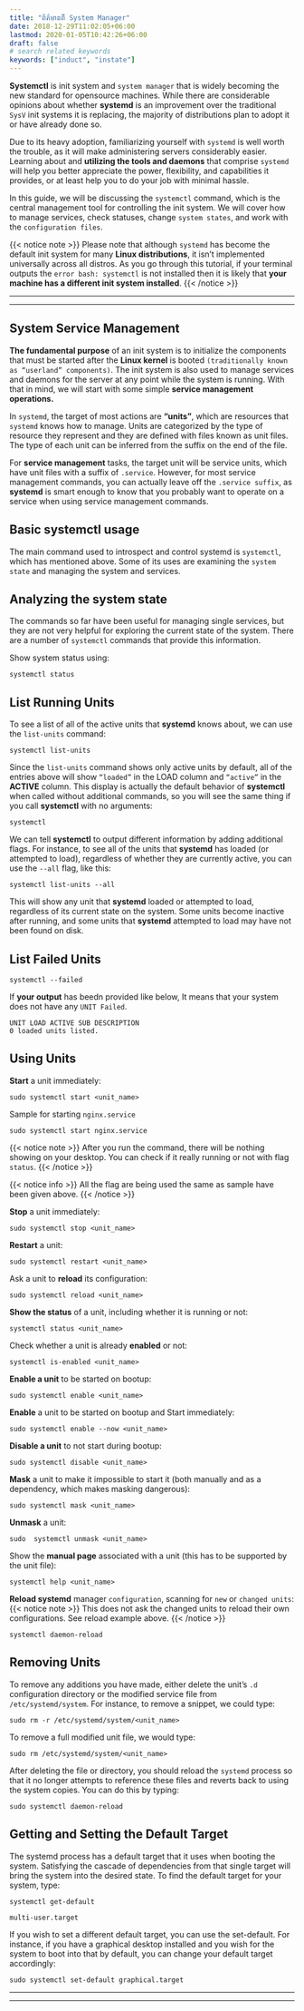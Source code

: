 ```yaml
---
title: "ព័ត៌មានពី System Manager"
date: 2018-12-29T11:02:05+06:00
lastmod: 2020-01-05T10:42:26+06:00
draft: false
# search related keywords
keywords: ["induct", "instate"]
---
```


**Systemctl** is init system and `system manager` that is widely becoming the new standard for opensource machines. While there are considerable opinions about whether **systemd** is an improvement over the traditional `SysV` init systems it is replacing, the majority of distributions plan to adopt it or have already done so.

Due to its heavy adoption, familiarizing yourself with `systemd` is well worth the trouble, as it will make administering servers considerably easier. Learning about and **utilizing the tools and daemons** that comprise `systemd` will help you better appreciate the power, flexibility, and capabilities it provides, or at least help you to do your job with minimal hassle.

In this guide, we will be discussing the `systemctl` command, which is the central management tool for controlling the init system. We will cover how to manage services, check statuses, change `system states`, and work with the `configuration files`.

{{< notice note >}}
Please note that although `systemd` has become the default init system for many **Linux distributions**, it isn’t implemented universally across all distros. As you go through this tutorial, if your terminal outputs the `error bash: systemctl` is not installed then it is likely that **your machine has a different init system installed**.
{{< /notice >}}

----
----

## System Service Management
**The fundamental purpose** of an init system is to initialize the components that must be started after the **Linux kernel** is booted `(traditionally known as “userland” components)`. The init system is also used to manage services and daemons for the server at any point while the system is running. With that in mind, we will start with some simple **service management operations.**

In `systemd`, the target of most actions are **“units”**, which are resources that `systemd` knows how to manage. Units are categorized by the type of resource they represent and they are defined with files known as unit files. The type of each unit can be inferred from the suffix on the end of the file.

For **service management** tasks, the target unit will be service units, which have unit files with a suffix of `.service`. However, for most service management commands, you can actually leave off the `.service suffix`, as **systemd** is smart enough to know that you probably want to operate on a service when using service management commands.

## Basic systemctl usage 
The main command used to introspect and control systemd is `systemctl`, which has mentioned above. Some of its uses are examining the `system state` and managing the system and services.

## Analyzing the system state
The commands so far have been useful for managing single services, but they are not very helpful for exploring the current state of the system. There are a number of `systemctl` commands that provide this information.

Show system status using: 
```
systemctl status
```
## List Running Units
To see a list of all of the active units that **systemd** knows about, we can use the `list-units` command:
```
systemctl list-units
```
Since the `list-units` command shows only active units by default, all of the entries above will show `“loaded”` in the LOAD column and `“active”` in the **ACTIVE** column. This display is actually the default behavior of **systemctl** when called without additional commands, so you will see the same thing if you call **systemctl** with no arguments:
```
systemctl
```
We can tell **systemctl** to output different information by adding additional flags. For instance, to see all of the units that **systemd** has loaded (or attempted to load), regardless of whether they are currently active, you can use the `--all` flag, like this:
```
systemctl list-units --all
```
This will show any unit that **systemd** loaded or attempted to load, regardless of its current state on the system. Some units become inactive after running, and some units that **systemd** attempted to load may have not been found on disk.

## List Failed Units 
```
systemctl --failed
```
If **your output** has beedn provided like below, It means that your system does not have any `UNIT Failed`.
```
UNIT LOAD ACTIVE SUB DESCRIPTION
0 loaded units listed.
```
## Using Units
**Start** a unit immediately:
```
sudo systemctl start <unit_name>
```
Sample for starting `nginx.service`
```
sudo systemctl start nginx.service
```
{{< notice note >}}
After you run the command, there will be nothing showing on your desktop. You can check if it really running or not with flag `status`.
{{< /notice >}}

{{< notice info >}}
All the flag are being used the same as sample have been given above.
{{< /notice >}}

**Stop** a unit immediately:
```
sudo systemctl stop <unit_name>
```
**Restart** a unit:
```
sudo systemctl restart <unit_name>
```
Ask a unit to **reload** its configuration:
```
sudo systemctl reload <unit_name>
```
**Show the status** of a unit, including whether it is running or not:
```
systemctl status <unit_name>
```
Check whether a unit is already **enabled** or not:
```
systemctl is-enabled <unit_name>
```
**Enable a unit** to be started on bootup:
```
sudo systemctl enable <unit_name>
```
**Enable** a unit to be started on bootup and Start immediately:
```
sudo systemctl enable --now <unit_name>
```
**Disable a unit** to not start during bootup:
```
sudo systemctl disable <unit_name>
```
**Mask** a unit to make it impossible to start it (both manually and as a dependency, which makes masking dangerous):
```
sudo systemctl mask <unit_name>
```
**Unmask** a unit:
```
sudo  systemctl unmask <unit_name>
```
Show the **manual page** associated with a unit (this has to be supported by the unit file):
```
systemctl help <unit_name>
```
**Reload systemd** manager `configuration`, scanning for `new` or `changed units`:
{{< notice note >}}
This does not ask the changed units to reload their own configurations. See reload example above.
{{< /notice >}}
```
systemctl daemon-reload
```

## Removing Units
To remove any additions you have made, either delete the unit’s `.d` configuration directory or the modified service file from `/etc/systemd/system`. For instance, to remove a snippet, we could type:
```
sudo rm -r /etc/systemd/system/<unit_name>
```
To remove a full modified unit file, we would type:
```
sudo rm /etc/systemd/system/<unit_name>
```
After deleting the file or directory, you should reload the `systemd` process so that it no longer attempts to reference these files and reverts back to using the system copies. You can do this by typing:
```
sudo systemctl daemon-reload
```

## Getting and Setting the Default Target

The systemd process has a default target that it uses when booting the system. Satisfying the cascade of dependencies from that single target will bring the system into the desired state. To find the default target for your system, type:
```
systemctl get-default
```

```
multi-user.target
```
If you wish to set a different default target, you can use the set-default. For instance, if you have a graphical desktop installed and you wish for the system to boot into that by default, you can change your default target accordingly:
```
sudo systemctl set-default graphical.target
```

---
---
